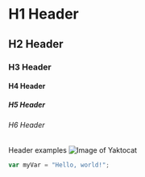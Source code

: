 # H1 Header #
## H2 Header ##
### H3 Header  ###
#### H4 Header  ####
##### H5 Header #####
###### H6 Header ######
Header examples
![Image of Yaktocat](https://octodex.github.com/images/yaktocat.png)
``` javascript
var myVar = "Hello, world!";
```
